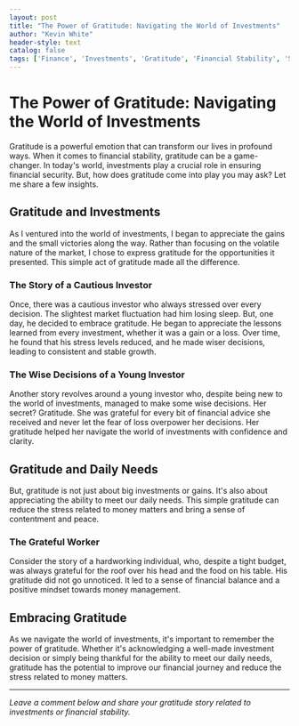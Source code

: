 ```yaml
---
layout: post
title: "The Power of Gratitude: Navigating the World of Investments"
author: "Kevin White"
header-style: text
catalog: false
tags: ['Finance', 'Investments', 'Gratitude', 'Financial Stability', 'Stress Management', 'Money Matters', 'Investing Lessons', 'Daily Needs']
---
```


# The Power of Gratitude: Navigating the World of Investments  

Gratitude is a powerful emotion that can transform our lives in profound ways. When it comes to financial stability, gratitude can be a game-changer. In today's world, investments play a crucial role in ensuring financial security. But, how does gratitude come into play you may ask? Let me share a few insights.  

## Gratitude and Investments  

As I ventured into the world of investments, I began to appreciate the gains and the small victories along the way. Rather than focusing on the volatile nature of the market, I chose to express gratitude for the opportunities it presented. This simple act of gratitude made all the difference.  

### The Story of a Cautious Investor  

Once, there was a cautious investor who always stressed over every decision. The slightest market fluctuation had him losing sleep. But, one day, he decided to embrace gratitude. He began to appreciate the lessons learned from every investment, whether it was a gain or a loss. Over time, he found that his stress levels reduced, and he made wiser decisions, leading to consistent and stable growth.  

### The Wise Decisions of a Young Investor  

Another story revolves around a young investor who, despite being new to the world of investments, managed to make some wise decisions. Her secret? Gratitude. She was grateful for every bit of financial advice she received and never let the fear of loss overpower her decisions. Her gratitude helped her navigate the world of investments with confidence and clarity.  

## Gratitude and Daily Needs  

But, gratitude is not just about big investments or gains. It's also about appreciating the ability to meet our daily needs. This simple gratitude can reduce the stress related to money matters and bring a sense of contentment and peace.  

### The Grateful Worker  

Consider the story of a hardworking individual, who, despite a tight budget, was always grateful for the roof over his head and the food on his table. His gratitude did not go unnoticed. It led to a sense of financial balance and a positive mindset towards money management.  

## Embracing Gratitude  

As we navigate the world of investments, it's important to remember the power of gratitude. Whether it's acknowledging a well-made investment decision or simply being thankful for the ability to meet our daily needs, gratitude has the potential to improve our financial journey and reduce the stress related to money matters.  

---  

*Leave a comment below and share your gratitude story related to investments or financial stability.*  